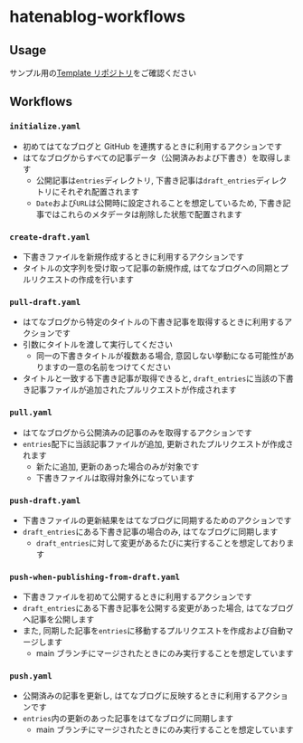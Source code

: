 # hatenablog-workflows

## Usage

サンプル用の[Template リポジトリ](https://github.com/hatena/Hatena-Blog-Workflows-Boilerplate)をご確認ください

## Workflows

### `initialize.yaml`

- 初めてはてなブログと GitHub を連携するときに利用するアクションです
- はてなブログからすべての記事データ（公開済みおよび下書き）を取得します
  - 公開記事は`entries`ディレクトリ, 下書き記事は`draft_entries`ディレクトリにそれぞれ配置されます
  - `Date`および`URL`は公開時に設定されることを想定しているため, 下書き記事ではこれらのメタデータは削除した状態で配置されます

### `create-draft.yaml`

- 下書きファイルを新規作成するときに利用するアクションです
- タイトルの文字列を受け取って記事の新規作成, はてなブログへの同期とプルリクエストの作成を行います

### `pull-draft.yaml`

- はてなブログから特定のタイトルの下書き記事を取得するときに利用するアクションです
- 引数にタイトルを渡して実行してください
  - 同一の下書きタイトルが複数ある場合, 意図しない挙動になる可能性がありますの一意の名前をつけてください
- タイトルと一致する下書き記事が取得できると, `draft_entries`に当該の下書き記事ファイルが追加されたプルリクエストが作成されます

### `pull.yaml`

- はてなブログから公開済みの記事のみを取得するアクションです
- `entries`配下に当該記事ファイルが追加, 更新されたプルリクエストが作成されます
  - 新たに追加, 更新のあった場合のみが対象です
  - 下書きファイルは取得対象外になっています

### `push-draft.yaml`

- 下書きファイルの更新結果をはてなブログに同期するためのアクションです
- `draft_entries`にある下書き記事の場合のみ, はてなブログに同期します
  - `draft_entries`に対して変更があるたびに実行することを想定しております

### `push-when-publishing-from-draft.yaml`

- 下書きファイルを初めて公開するときに利用するアクションです
- `draft_entries`にある下書き記事を公開する変更があった場合, はてなブログへ記事を公開します
- また, 同期した記事を`entries`に移動するプルリクエストを作成および自動マージします
  - main ブランチにマージされたときにのみ実行することを想定しています

### `push.yaml`

- 公開済みの記事を更新し, はてなブログに反映するときに利用するアクションです
- `entries`内の更新のあった記事をはてなブログに同期します
  - main ブランチにマージされたときにのみ実行することを想定しています
